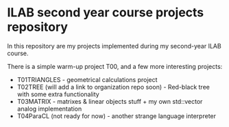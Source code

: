 
# __ILAB second year course projects repository__

In this repository are my projects implemented during my second-year ILAB course.

There is a simple warm-up project T00, and a few more interesting projects:

- T01TRIANGLES - geometrical calculations project
- T02TREE (will add a link to organization repo soon) - Red-black tree with some extra functionality
- T03MATRIX - matrixes & linear objects stuff + my own std::vector analog implementation
- T04ParaCL (not ready for now) - another strange language interpreter
